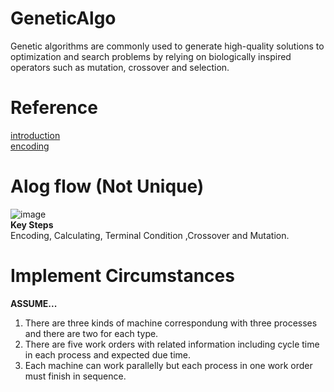 # GeneticAlgo
Genetic algorithms are commonly used to generate high-quality solutions to optimization and search problems by relying on biologically inspired operators such as mutation, crossover and selection.
# Reference
[introduction](https://jialin128.pixnet.net/blog/post/28315398-%5B%E6%BC%94%E7%AE%97%E6%B3%95%5D-%E5%9F%BA%E5%9B%A0%E6%BC%94%E7%AE%97%E6%B3%95%28genetic-algorithm%29)  
[encoding](https://www.youtube.com/watch?v=WYUOOYxEhVw)  
# Alog flow (Not Unique)  
![image](https://user-images.githubusercontent.com/47847697/162694557-8b03e556-1fac-46e3-ac62-7ca31b00aeee.png)  
**Key Steps**  
Encoding, Calculating, Terminal Condition ,Crossover and Mutation.   
# Implement Circumstances
**ASSUME...**
1. There are three kinds of machine correspondung with three processes and there are two for each type.
2. There are five work orders with related information including cycle time in each process and expected due time.
3. Each machine can work parallelly but each process in one work order must finish in sequence. 
